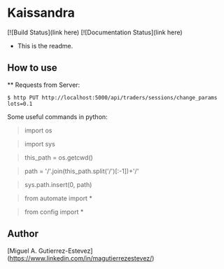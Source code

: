 # Kaissandra
[![Build Status](link here)
[![Documentation Status](link here)

* This is the readme.

## How to use

** Requests from Server:

`$ http PUT http://localhost:5000/api/traders/sessions/change_params lots=0.1`

Some useful commands in python:

> import os

> import sys

> this_path = os.getcwd()

> path = '/'.join(this_path.split('/')[:-1])+'/'

> sys.path.insert(0, path)

> from automate import *

> from config import *

 
## Author

[Miguel A. Gutierrez-Estevez] (https://www.linkedin.com/in/magutierrezestevez/)
